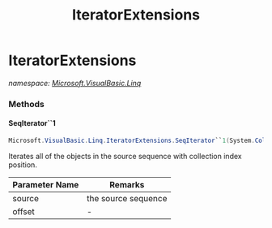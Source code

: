 ﻿---
title: IteratorExtensions
---

# IteratorExtensions
_namespace: [Microsoft.VisualBasic.Linq](N-Microsoft.VisualBasic.Linq.html)_



### Methods

#### SeqIterator``1
```csharp
Microsoft.VisualBasic.Linq.IteratorExtensions.SeqIterator``1(System.Collections.Generic.IEnumerable{``0},System.Int32)
```
Iterates all of the objects in the source sequence with collection index position.

|Parameter Name|Remarks|
|--------------|-------|
|source|the source sequence|
|offset|-|





